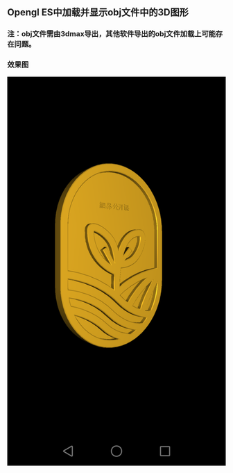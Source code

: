 ## Opengl ES中加载并显示obj文件中的3D图形


### 注：obj文件需由3dmax导出，其他软件导出的obj文件加载上可能存在问题。


### 效果图
![Map_Demo](./image/001.png)
